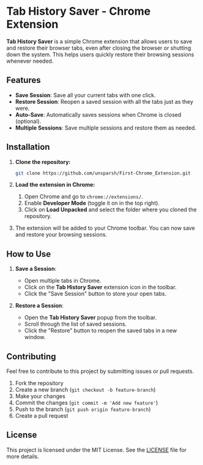
# Tab History Saver - Chrome Extension

**Tab History Saver** is a simple Chrome extension that allows users to save and restore their browser tabs, even after closing the browser or shutting down the system. This helps users quickly restore their browsing sessions whenever needed.

## Features

- **Save Session**: Save all your current tabs with one click.
- **Restore Session**: Reopen a saved session with all the tabs just as they were.
- **Auto-Save**: Automatically saves sessions when Chrome is closed (optional).
- **Multiple Sessions**: Save multiple sessions and restore them as needed.

## Installation

1. **Clone the repository:**

   ```bash
   git clone https://github.com/unsparsh/First-Chrome_Extension.git
   ```

2. **Load the extension in Chrome:**
   1. Open Chrome and go to `chrome://extensions/`.
   2. Enable **Developer Mode** (toggle it on in the top right).
   3. Click on **Load Unpacked** and select the folder where you cloned the repository.

3. The extension will be added to your Chrome toolbar. You can now save and restore your browsing sessions.

## How to Use

1. **Save a Session**: 
   - Open multiple tabs in Chrome.
   - Click on the **Tab History Saver** extension icon in the toolbar.
   - Click the "Save Session" button to store your open tabs.

2. **Restore a Session**:
   - Open the **Tab History Saver** popup from the toolbar.
   - Scroll through the list of saved sessions.
   - Click the "Restore" button to reopen the saved tabs in a new window.

## Contributing

Feel free to contribute to this project by submitting issues or pull requests.

1. Fork the repository
2. Create a new branch (`git checkout -b feature-branch`)
3. Make your changes
4. Commit the changes (`git commit -m 'Add new feature'`)
5. Push to the branch (`git push origin feature-branch`)
6. Create a pull request

## License

This project is licensed under the MIT License. See the [LICENSE](LICENSE) file for more details.
